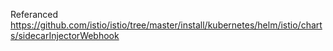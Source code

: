 Referanced https://github.com/istio/istio/tree/master/install/kubernetes/helm/istio/charts/sidecarInjectorWebhook
